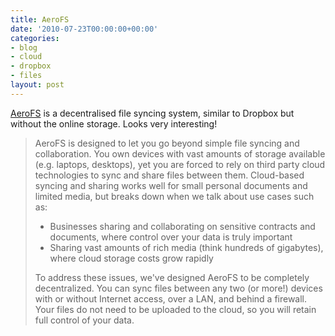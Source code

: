 ```yaml
---
title: AeroFS
date: '2010-07-23T00:00:00+00:00'
categories:
- blog
- cloud
- dropbox
- files
layout: post
---
```


[AeroFS](http://aerofs.posterous.com/) is a decentralised file syncing system, similar to Dropbox but without the online storage. Looks very interesting!

> AeroFS is designed to let you go beyond simple file syncing and collaboration. You own devices with vast amounts of storage available (e.g. laptops, desktops), yet you are forced to rely on third party cloud technologies to sync and share files between them. Cloud-based syncing and sharing works well for small personal documents and limited media, but breaks down when we talk about use cases such as:
>
> * Businesses sharing and collaborating on sensitive contracts and documents, where control over your data is truly important
> * Sharing vast amounts of rich media (think hundreds of gigabytes), where cloud storage costs grow rapidly
>
> To address these issues, we've designed AeroFS to be completely decentralized. You can sync files between any two (or more!) devices with or without Internet access, over a LAN, and behind a firewall. Your files do not need to be uploaded to the cloud, so you will retain full control of your data.




